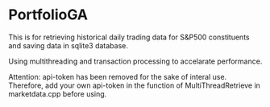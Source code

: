 # PortfolioGA

This is for retrieving historical daily trading data for S&P500 constituents and saving data in sqlite3 database.

Using multithreading and transaction processing to accelarate performance.

Attention: api-token has been removed for the sake of interal use. Therefore, add your own api-token in the function of MultiThreadRetrieve in marketdata.cpp before using.
